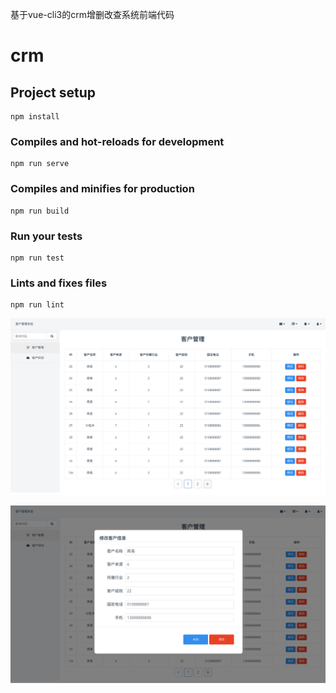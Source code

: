
基于vue-cli3的crm增删改查系统前端代码
# crm

## Project setup
```
npm install
```

### Compiles and hot-reloads for development
```
npm run serve
```

### Compiles and minifies for production
```
npm run build
```

### Run your tests
```
npm run test
```

### Lints and fixes files
```
npm run lint
```

![主页](https://github.com/wbzhou1992/crm/blob/master/ReadMeImages/home.png)

![弹窗](https://github.com/wbzhou1992/crm/blob/master/ReadMeImages/pop.png)